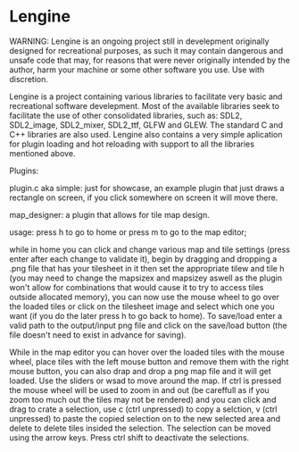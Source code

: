# Lengine
WARNING: Lengine is an ongoing project still in develepment originally designed for recreational purposes, as such it may contain dangerous and unsafe code that may, for reasons that were never originally intended by the author, harm your machine or some other software you use. Use with discretion.


Lengine is a project containing various libraries to facilitate very basic and recreational software develepment.
Most of the available libraries seek to facilitate the use of other consolidated libraries, such as: SDL2, SDL2_image, SDL2_mixer, SDL2_ttf, GLFW and GLEW.
The standard C and C++ libraries are also used.
Lengine also contains a very simple aplication for plugin loading and hot reloading with support to all the libraries mentioned above.

Plugins:

plugin.c aka simple:
  just for showcase, an example plugin that just draws a rectangle on screen, if you click somewhere on screen it will move there.

map_designer:
  a plugin that allows for tile map design.
  
  usage:
  press h to go to home or press m to go to the map editor;
  
  while in home you can click and change various map and tile settings (press enter after each change to validate it), 
  begin by dragging and dropping a .png file that has your tilesheet in it then set the appropriate tilew and tile h 
  (you may need to change the mapsizex and mapsizey aswell as the plugin won't allow for combinations that would cause it to try to access tiles outside allocated memory),
  you can now use the mouse wheel to go over the loaded tiles or click on the tilesheet image and select which one you want (if you do the later press h to go back to home).
  To save/load enter a valid path to the output/input png file and click on the save/load button (the file doesn't need to exist in advance for saving).
  
  While in the map editor you can hover over the loaded tiles with the mouse wheel, place tiles with the left mouse button and remove them with the right mouse button, you can also drap and drop a png map file and it will get loaded.
  Use the sliders or wsad to move around the map.
  If ctrl is pressed the mouse wheel will be used to zoom in and out (be careffull as if you zoom too much out the tiles may not be rendered) and you can click and drag to crate a selection, use c (ctrl unpressed) to copy a selction, v (ctrl unpressed) to paste the copied selection on to the new selected area and delete to delete tiles insided the selection. The selection can be moved using the arrow keys. Press ctrl shift to deactivate the selections.
